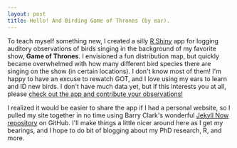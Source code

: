 ```yaml
---
layout: post
title: Hello! And Birding Game of Thrones (by ear).
---
```


To teach myself something new, I created a silly [R Shiny](https://shiny.rstudio.com/) app for logging auditory observations of birds singing in the background of my favorite show, **Game of Thrones**. I envisioned a fun distribution map, but quickly became overwhelmed with how many different bird species there are singing on the show (in certain locations). I don't know most of them! I'm happy to have an excuse to rewatch GOT, and I love using my ears to learn and ID new birds. I don't have much data yet, but if this interests you at all, please [check out the app and contribute your observations!](https://cbalantic.github.io/birding-game-of-thrones/)  

I realized it would be easier to share the app if I had a personal website, so I pulled my site together in no time using Barry Clark's wonderful [Jekyll Now repository](https://github.com/barryclark/jekyll-now) on GitHub. I'll make things a little nicer around here as I get my bearings, and I hope to do bit of blogging about my PhD research, R, and more. 
